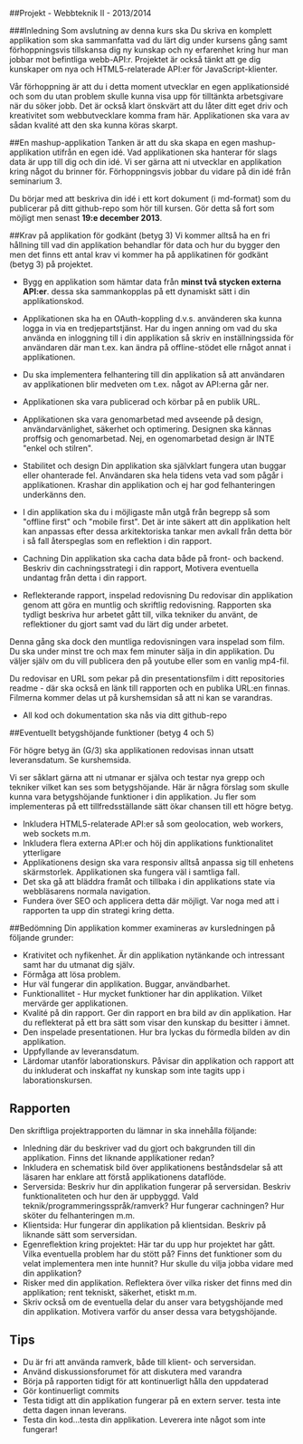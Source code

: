 ##Projekt - Webbteknik II - 2013/2014

###Inledning
Som avslutning av denna kurs ska Du skriva en komplett applikation som ska sammanfatta vad du lärt dig under kursens gång samt förhoppningsvis tillskansa dig ny kunskap och ny erfarenhet kring hur man jobbar mot befintliga webb-API:r. Projektet är också tänkt att ge dig kunskaper om nya och HTML5-relaterade API:er för JavaScript-klienter. 

Vår förhoppning är att du i detta moment utvecklar en egen applikationsidé och som du utan problem skulle kunna visa upp för tilltänkta arbetsgivare när du söker jobb. Det är också klart önskvärt att du låter ditt eget driv och kreativitet som webbutvecklare komma fram här. Applikationen ska vara av sådan kvalité att den ska kunna köras skarpt.

##En mashup-applikation
Tanken är att du ska skapa en egen mashup-applikation utifrån en egen idé. Vad applikationen ska hanterar för slags data är upp till dig och din idé. Vi ser gärna att ni utvecklar en applikation kring något du brinner för. Förhoppningsvis jobbar du vidare på din idé från seminarium 3.

Du börjar med att beskriva din idé i ett kort dokument (i md-format) som du publicerar på ditt github-repo som hör till kursen.
Gör detta så fort som möjligt men senast **19:e december 2013**.

##Krav på applikation för godkänt (betyg 3)
Vi kommer alltså ha en fri hållning till vad din applikation behandlar för data och hur du bygger den men det finns ett antal krav vi kommer ha på applikatinen för godkänt (betyg 3) på projektet.

* Bygg en applikation som hämtar data från **minst två stycken externa API:er**. dessa ska sammankopplas på ett dynamiskt sätt i din applikationskod.

* Applikationen ska ha en OAuth-koppling d.v.s. använderen ska kunna logga in via en tredjepartstjänst. Har du ingen anning om vad du ska använda en inloggning till i din applikation så skriv en inställningssida för användaren där man t.ex. kan ändra på offline-stödet elle rnågot annat i applikationen. 

* Du ska implementera felhantering till din applikation så att användaren av applikationen blir medveten om t.ex. något av API:erna går ner.

* Applikationen ska vara publicerad och körbar på en publik URL.

* Applikationen ska vara genomarbetad med avseende på design, användarvänlighet, säkerhet och optimering. Designen ska kännas proffsig och genomarbetad. Nej, en ogenomarbetad design är INTE "enkel och stilren".

* Stabilitet och design
Din applikation ska självklart fungera utan buggar eller ohanterade fel. Användaren ska hela tidens veta vad som pågår i applikationen. Krashar din applikation och ej har god felhanteringen underkänns den.

* I din applikation ska du i möjligaste mån utgå från begrepp så som "offline first" och "mobile first". Det är inte säkert att din applikation helt kan anpassas efter dessa arkitektoriska tankar men avkall från detta bör i så fall återspeglas som en reflektion i din rapport. 

* Cachning
Din applikation ska cacha data både på front- och backend. Beskriv din cachningsstrategi i din rapport, Motivera eventuella undantag från detta i din rapport.

* Reflekterande rapport, inspelad redovisning
Du redovisar din applikation genom att göra en muntlig och skriftlig redovisning. Rapporten ska tydligt beskriva hur arbetet gått till, vilka tekniker du använt, de reflektioner du gjort samt vad du lärt dig under arbetet.

Denna gång ska dock den muntliga redovisningen vara inspelad som film. Du ska under minst tre och max fem minuter sälja in din applikation. Du väljer själv om du vill publicera den på youtube eller som en vanlig mp4-fil. 

Du redovisar en URL som pekar på din presentationsfilm i ditt repositories readme - där ska också en länk till rapporten och en publika URL:en finnas. Filmerna kommer delas ut på kurshemsidan så att ni kan se varandras. 

* All kod och dokumentation ska nås via ditt github-repo

##Eventuellt betygshöjande funktioner (betyg 4 och 5)

För högre betyg än (G/3) ska applikationen redovisas innan utsatt leveransdatum. Se kurshemsida.

Vi ser såklart gärna att ni utmanar er själva och testar nya grepp och tekniker vilket kan ses som betygshöjande. Här är några förslag som skulle kunna vara betygshöjande funktioner i din applikation. Ju fler som implementeras på ett tillfredsställande sätt ökar chansen till ett högre betyg.

* Inkludera HTML5-relaterade API:er så som geolocation, web workers, web sockets m.m.
* Inkludera flera externa API:er och höj din applikations funktionalitet ytterligare
* Applikationens design ska vara responsiv alltså anpassa sig till enhetens skärmstorlek. Applikationen ska fungera väl i samtliga fall.
* Det ska gå att bläddra framåt och tillbaka i din applikations state via webbläsarens normala navigation.
* Fundera över SEO och applicera detta där möjligt. Var noga med att i rapporten ta upp din strategi kring detta.

##Bedömning
Din applikation kommer examineras av kursledningen på följande grunder:

* Krativitet och nyfikenhet. Är din applikation nytänkande och intressant samt har du utmanat dig själv.
* Förmåga att lösa problem.
* Hur väl fungerar din applikation. Buggar, användbarhet.
* Funktionallitet - Hur mycket funktioner har din applikation. Vilket mervärde ger applikationen. 
* Kvalité på din rapport. Ger din rapport en bra bild av din applikation. Har du reflekterat på ett bra sätt som visar den kunskap du besitter i ämnet.
* Den inspelade presentationen. Hur bra lyckas du förmedla bilden av din applikation.
* Uppfyllande av leveransdatum. 
* Lärdomar utanför laborationskurs. Påvisar din applikation och rapport att du inkluderat och inskaffat ny kunskap som inte tagits upp i laborationskursen.


## Rapporten
Den skriftliga projektrapporten du lämnar in ska innehålla följande:

* Inledning där du beskriver vad du gjort och bakgrunden till din applikation. Finns det liknande applikationer redan?
* Inkludera en schematisk bild över applikationens beståndsdelar så att läsaren har enklare att förstå applikationens dataflöde.
* Serversida: Beskriv hur din applikation fungerar på serversidan. Beskriv funktionaliteten och hur den är uppbyggd. Vald teknik/programmeringsspråk/ramverk? Hur fungerar cachningen? Hur sköter du felhanteringen m.m.
* Klientsida: Hur fungerar din applikation på klientsidan. Beskriv på liknande sätt som serversidan.
* Egenreflektion kring projektet: Här tar du upp hur projektet har gått. Vilka eventuella problem har du stött på? Finns det funktioner som du velat implementera men inte hunnit? Hur skulle du vilja jobba vidare med din applikation?
* Risker med din applikation. Reflektera över vilka risker det finns med din applikation; rent tekniskt, säkerhet, etiskt m.m.
* Skriv också om de eventuella delar du anser vara betygshöjande med din applikation. Motivera varför du anser dessa vara betygshöjande.

## Tips
* Du är fri att använda ramverk, både till klient- och serversidan.
* Använd diskussionsforumet för att diskutera med varandra
* Börja på rapporten tidigt för att kontinuerligt hålla den uppdaterad
* Gör kontinuerligt commits
* Testa tidigt att din applikation fungerar på en extern server. testa inte detta dagen innan leverans.
* Testa din kod...testa din applikation. Leverera inte något som inte fungerar!

